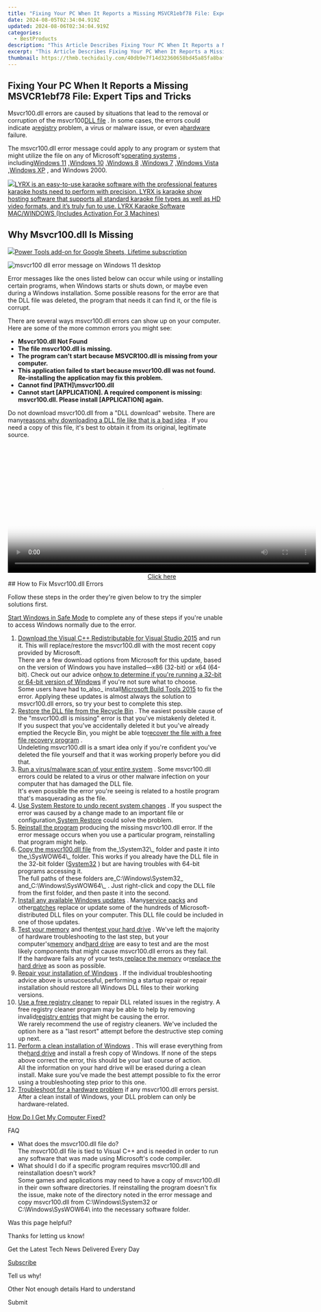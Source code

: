 ```yaml
---
title: "Fixing Your PC When It Reports a Missing MSVCR1ebf78 File: Expert Tips and Tricks"
date: 2024-08-05T02:34:04.919Z
updated: 2024-08-06T02:34:04.919Z
categories:
  - BestProducts
description: "This Article Describes Fixing Your PC When It Reports a Missing MSVCR1ebf78 File: Expert Tips and Tricks"
excerpt: "This Article Describes Fixing Your PC When It Reports a Missing MSVCR1ebf78 File: Expert Tips and Tricks"
thumbnail: https://thmb.techidaily.com/40db9e7f14d32360658bd45a85fa8baf591a4c12413f48e4137aa1f90c61fa60.jpg
---
```


## Fixing Your PC When It Reports a Missing MSVCR1ebf78 File: Expert Tips and Tricks
 Msvcr100.dll errors are caused by situations that lead to the removal or corruption of the msvcr100[DLL file](https://www.lifewire.com/what-is-a-dll-file-2625852) . In some cases, the errors could indicate a[registry](https://www.lifewire.com/windows-registry-2625992) problem, a virus or malware issue, or even a[hardware](https://www.lifewire.com/computer-hardware-2625895) failure.

 The msvcr100.dll error message could apply to any program or system that might utilize the file on any of Microsoft's[operating systems](https://www.lifewire.com/operating-systems-2625912) , including[Windows 11](https://www.lifewire.com/windows-11-5188930) ,[Windows 10](https://www.lifewire.com/windows-10-2626217) ,[Windows 8](https://www.lifewire.com/windows-8-2626235) ,[Windows 7](https://www.lifewire.com/windows-7-2626265) ,[Windows Vista](https://www.lifewire.com/windows-vista-2626311) ,[Windows XP](https://www.lifewire.com/windows-xp-2626354) , and Windows 2000.

<!-- affiliate ads begin -->
<a href="https://shop.pcdj.com/order/checkout.php?PRODS=4698998&QTY=1&AFFILIATE=108875&CART=1"> <img src="https://secure.avangate.com/images/merchant/47f4b6321e9fd8e8f7326a6adc1a7c1e/products/MacBook_Pro_lyrx-withsinger-tv.png" border="0">LYRX is an easy-to-use karaoke software with the professional features karaoke hosts need to perform with precision. LYRX is karaoke show hosting software that supports all standard karaoke file types as well as HD video formats, and it’s truly fun to use. 
LYRX Karaoke Software MAC/WINDOWS (Includes Activation For 3 Machines)</a>
<!-- affiliate ads end -->
## Why Msvcr100.dll Is Missing

<!-- affiliate ads begin -->
<a href="https://secure.2checkout.com/order/checkout.php?PRODS=4726807&QTY=1&AFFILIATE=108875&CART=1"><img src="https://secure.avangate.com/images/merchant/c14a8df1e1b4d5297e9cb30cb34d5a00/products/copy_copy_power-tools-48.png" border="0">Power Tools add-on for Google Sheets, Lifetime subscription</a>
<!-- affiliate ads end -->
![msvcr100 dll error message on Windows 11 desktop](https://www.lifewire.com/thmb/w_oqPVp30ZnUGSLDtJ8hwuFIQPw=/1500x0/filters:no_upscale():max_bytes(150000):strip_icc():format(webp)/msvcr100-error-message-32faa1e26c8b4439ad7780f28b5297fd.png)

 Error messages like the ones listed below can occur while using or installing certain programs, when Windows starts or shuts down, or maybe even during a Windows installation. Some possible reasons for the error are that the DLL file was deleted, the program that needs it can find it, or the file is corrupt.

 There are several ways msvcr100.dll errors can show up on your computer. Here are some of the more common errors you might see:

* **Msvcr100.dll Not Found**
* **The file msvcr100.dll is missing.**
* **The program can't start because MSVCR100.dll is missing from your computer.**
* **This application failed to start because msvcr100.dll was not found. Re-installing the application may fix this problem.**
* **Cannot find \[PATH\]\\msvcr100.dll**
* **Cannot start \[APPLICATION\]. A required component is missing: msvcr100.dll. Please install \[APPLICATION\] again.**

 Do not download msvcr100.dll from a "DLL download" website. There are many[reasons why downloading a DLL file like that is a bad idea](https://www.lifewire.com/important-reasons-not-to-download-dll-files-2624455) . If you need a copy of this file, it's best to obtain it from its original, legitimate source.

<!-- affiliate ads begin -->
<span id="1993652">
					<video width="720" height="300" style="cursor:pointer"
           poster="//a.impactradius-go.com/display-clicktoplayimage/1993652.jpeg"
           onclick="if(!this.playClicked){this.play();this.setAttribute('controls',true);this.playClicked=true;}">
	   <source src="//a.impactradius-go.com/display-ad/22993-1993652">
	   <img src="//a.impactradius-go.com/display-clicktoplayimage/1993652.jpeg" style="border: none; height: 100%; width: 100%; object-fit: contain">
	</video>
	<div style="width:720px;text-align:center"><a href="javascript:window.open(decodeURIComponent('https%3A%2F%2Fhomestyler.sjv.io%2Fc%2F5597632%2F1993652%2F22993'), '_blank');void(0);">Click here</a></div>
</span>
<img height="0" width="0" src="https://imp.pxf.io/i/5597632/1993652/22993" style="position:absolute;visibility:hidden;" border="0" />
<!-- affiliate ads end -->
## How to Fix Msvcr100.dll Errors

 Follow these steps in the order they're given below to try the simpler solutions first.

[Start Windows in Safe Mode](https://www.lifewire.com/how-do-i-start-windows-in-safe-mode-2624480) to complete any of these steps if you're unable to access Windows normally due to the error.

1. [Download the Visual C++ Redistributable for Visual Studio 2015](https://www.microsoft.com/en-us/download/details.aspx?id=48145) and run it. This will replace/restore the msvcr100.dll with the most recent copy provided by Microsoft.  
 There are a few download options from Microsoft for this update, based on the version of Windows you have installed—x86 (32-bit) or x64 (64-bit). Check out our advice on[how to determine if you're running a 32-bit or 64-bit version of Windows](https://www.lifewire.com/am-i-running-a-32-bit-or-64-bit-version-of-windows-2624475) if you're not sure what to choose.  
 Some users have had to_also_ install[Microsoft Build Tools 2015](https://visualstudio.microsoft.com/vs/older-downloads/#microsoft-build-tools-2015-update-3) to fix the error. Applying these updates is almost always the solution to msvcr100.dll errors, so try your best to complete this step.
2. [Restore the DLL file from the Recycle Bin](https://www.lifewire.com/how-to-restore-deleted-files-from-the-recycle-bin-2624515) . The easiest possible cause of the "msvcr100.dll is missing" error is that you've mistakenly deleted it.  
 If you suspect that you've accidentally deleted it but you've already emptied the Recycle Bin, you might be able to[recover the file with a free file recovery program](https://www.lifewire.com/free-data-recovery-software-tools-2622893) .  
 Undeleting msvcr100.dll is a smart idea only if you're confident you've deleted the file yourself and that it was working properly before you did that.
3. [Run a virus/malware scan of your entire system](https://www.lifewire.com/properly-scan-your-computer-for-viruses-and-other-malware-2624526) . Some msvcr100.dll errors could be related to a virus or other malware infection on your computer that has damaged the DLL file.  
 It's even possible the error you're seeing is related to a hostile program that's masquerading as the file.
4. [Use System Restore to undo recent system changes](https://www.lifewire.com/how-to-use-system-restore-in-windows-2626131) . If you suspect the error was caused by a change made to an important file or configuration,[System Restore](https://www.lifewire.com/what-is-system-restore-2626022) could solve the problem.
5. [Reinstall the program](https://www.lifewire.com/what-is-the-proper-way-to-reinstall-a-software-program-2624478) producing the missing msvcr100.dll error. If the error message occurs when you use a particular program, reinstalling that program might help.
6. [Copy the msvcr100.dll file](https://www.lifewire.com/how-do-i-copy-a-file-in-windows-2619210) from the_\\System32\\_ folder and paste it into the_\\SysWOW64\\_ folder. This works if you already have the DLL file in the 32-bit folder ([System32](https://www.lifewire.com/what-is-system-32-4684415) ) but are having troubles with 64-bit programs accessing it.  
 The full paths of these folders are_C:\\Windows\\System32_ and_C:\\Windows\\SysWOW64\\_ . Just right-click and copy the DLL file from the first folder, and then paste it into the second.
7. [Install any available Windows updates](https://www.lifewire.com/how-to-check-for-install-windows-updates-2624596) . Many[service packs](https://www.lifewire.com/what-is-a-service-pack-2626010) and other[patches](https://www.lifewire.com/what-is-a-patch-2625960) replace or update some of the hundreds of Microsoft-distributed DLL files on your computer. This DLL file could be included in one of those updates.
8. [Test your memory](https://www.lifewire.com/free-memory-test-programs-2626178) and then[test your hard drive](https://www.lifewire.com/free-hard-drive-testing-programs-2626183) . We've left the majority of hardware troubleshooting to the last step, but your computer's[memory](https://www.lifewire.com/what-is-random-access-memory-ram-2618159) and[hard drive](https://www.lifewire.com/what-is-a-hard-disk-drive-2618152) are easy to test and are the most likely components that might cause msvcr100.dll errors as they fail.  
 If the hardware fails any of your tests,[replace the memory](https://www.lifewire.com/how-to-replace-the-memory-ram-in-a-computer-2626201) or[replace the hard drive](https://www.lifewire.com/how-to-replace-a-hard-drive-2626200) as soon as possible.
9. [Repair your installation of Windows](https://www.lifewire.com/how-do-i-automatically-repair-windows-problems-2624907) . If the individual troubleshooting advice above is unsuccessful, performing a startup repair or repair installation should restore all Windows DLL files to their working versions.
10. [Use a free registry cleaner](https://www.lifewire.com/free-registry-cleaners-2626176) to repair DLL related issues in the registry. A free registry cleaner program may be able to help by removing invalid[registry entries](https://www.lifewire.com/what-is-a-registry-key-2625999) that might be causing the error.  
 We rarely recommend the use of registry cleaners. We've included the option here as a "last resort" attempt before the destructive step coming up next.
11. [Perform a clean installation of Windows](https://www.lifewire.com/how-to-clean-install-windows-2624904) . This will erase everything from the[hard drive](https://www.lifewire.com/what-is-a-hard-disk-drive-2618152) and install a fresh copy of Windows. If none of the steps above correct the error, this should be your last course of action.  
 All the information on your hard drive will be erased during a clean install. Make sure you've made the best attempt possible to fix the error using a troubleshooting step prior to this one.
12. [Troubleshoot for a hardware problem](https://www.lifewire.com/fix-a-dll-issue-caused-by-a-hardware-problem-2624493) if any msvcr100.dll errors persist. After a clean install of Windows, your DLL problem can only be hardware-related.

[How Do I Get My Computer Fixed?](https://www.lifewire.com/how-do-i-get-my-computer-fixed-2625167)

 FAQ

* What does the msvcr100.dll file do?  
 The msvcr100.dll file is tied to Visual C++ and is needed in order to run any software that was made using Microsoft's code compiler.
* What should I do if a specific program requires msvcr100.dll and reinstallation doesn't work?  
 Some games and applications may need to have a copy of msvcr100.dll in their own software directories. If reinstalling the program doesn't fix the issue, make note of the directory noted in the error message and copy msvcr100.dll from C:\\Windows\\System32 or C:\\Windows\\SysWOW64\\ into the necessary software folder.

Was this page helpful?

Thanks for letting us know!

 Get the Latest Tech News Delivered Every Day

[Subscribe](https://www.lifewire.com/#)

Tell us why!

 Other  Not enough details  Hard to understand

 Submit

<ins class="adsbygoogle"
     style="display:block"
     data-ad-format="autorelaxed"
     data-ad-client="ca-pub-7571918770474297"
     data-ad-slot="1223367746"></ins>



<ins class="adsbygoogle"
     style="display:block"
     data-ad-client="ca-pub-7571918770474297"
     data-ad-slot="8358498916"
     data-ad-format="auto"
     data-full-width-responsive="true"></ins>
